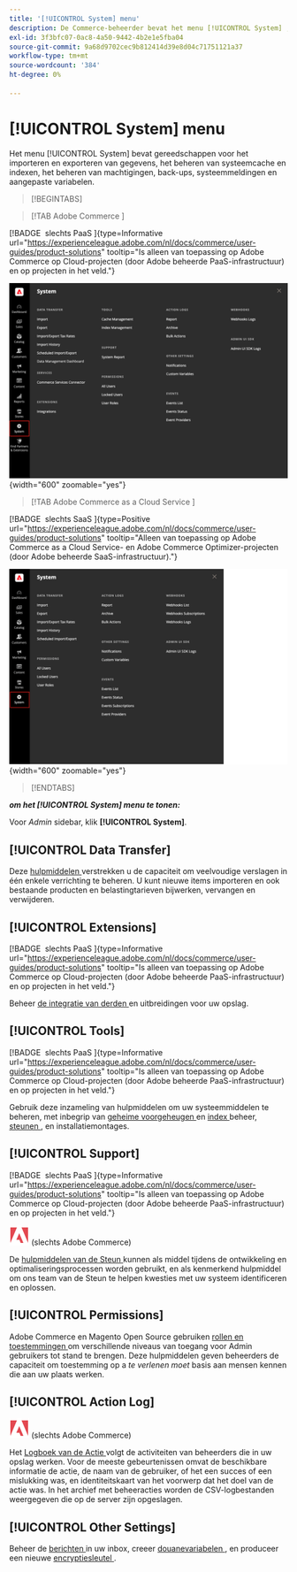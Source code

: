 ```yaml
---
title: '[!UICONTROL System] menu'
description: De Commerce-beheerder bevat het menu [!UICONTROL System] , dat toegang biedt tot gereedschappen voor het importeren en exporteren van gegevens, systeemcache- en indexbeheer, beheer van beheerdersrechten en -rechten, back-ups, systeemmeldingen en aangepaste variabelen.
exl-id: 3f3bfc07-0ac8-4a50-9442-4b2e1e5fba04
source-git-commit: 9a68d9702cec9b812414d39e8d04c71751121a37
workflow-type: tm+mt
source-wordcount: '384'
ht-degree: 0%

---
```


# [!UICONTROL System] menu

Het menu [!UICONTROL System] bevat gereedschappen voor het importeren en exporteren van gegevens, het beheren van systeemcache en indexen, het beheren van machtigingen, back-ups, systeemmeldingen en aangepaste variabelen.

>[!BEGINTABS]

>[!TAB  Adobe Commerce ]

[!BADGE &#x200B; slechts PaaS &#x200B;]{type=Informative url="https://experienceleague.adobe.com/nl/docs/commerce/user-guides/product-solutions" tooltip="Is alleen van toepassing op Adobe Commerce op Cloud-projecten (door Adobe beheerde PaaS-infrastructuur) en op projecten in het veld."}

![ het menu van het Systeem ](./assets/system-menu.png){width="600" zoomable="yes"}

>[!TAB  Adobe Commerce as a Cloud Service ]

[!BADGE &#x200B; slechts SaaS &#x200B;]{type=Positive url="https://experienceleague.adobe.com/nl/docs/commerce/user-guides/product-solutions" tooltip="Alleen van toepassing op Adobe Commerce as a Cloud Service- en Adobe Commerce Optimizer-projecten (door Adobe beheerde SaaS-infrastructuur)."}

![ het menu van het Systeem ](./assets/system-menu-accs.png){width="600" zoomable="yes"}

>[!ENDTABS]

**_om het [!UICONTROL System] menu te tonen:_**

Voor _Admin_ sidebar, klik **[!UICONTROL System]**.

## [!UICONTROL Data Transfer]

Deze [ hulpmiddelen ](data-transfer.md) verstrekken u de capaciteit om veelvoudige verslagen in één enkele verrichting te beheren. U kunt nieuwe items importeren en ook bestaande producten en belastingtarieven bijwerken, vervangen en verwijderen.

## [!UICONTROL Extensions]

[!BADGE &#x200B; slechts PaaS &#x200B;]{type=Informative url="https://experienceleague.adobe.com/nl/docs/commerce/user-guides/product-solutions" tooltip="Is alleen van toepassing op Adobe Commerce op Cloud-projecten (door Adobe beheerde PaaS-infrastructuur) en op projecten in het veld."}

Beheer [ de integratie van derden ](integrations.md) en uitbreidingen voor uw opslag.

## [!UICONTROL Tools]

[!BADGE &#x200B; slechts PaaS &#x200B;]{type=Informative url="https://experienceleague.adobe.com/nl/docs/commerce/user-guides/product-solutions" tooltip="Is alleen van toepassing op Adobe Commerce op Cloud-projecten (door Adobe beheerde PaaS-infrastructuur) en op projecten in het veld."}

Gebruik deze inzameling van hulpmiddelen om uw systeemmiddelen te beheren, met inbegrip van [ geheime voorgeheugen ](cache-management.md) en [ index ](index-management.md) beheer, [ steunen ](backups.md), en installatiemontages.

## [!UICONTROL Support]

[!BADGE &#x200B; slechts PaaS &#x200B;]{type=Informative url="https://experienceleague.adobe.com/nl/docs/commerce/user-guides/product-solutions" tooltip="Is alleen van toepassing op Adobe Commerce op Cloud-projecten (door Adobe beheerde PaaS-infrastructuur) en op projecten in het veld."}

![ Adobe Commerce ](../assets/adobe-logo.svg) (slechts Adobe Commerce)

De [ hulpmiddelen van de Steun ](support.md) kunnen als middel tijdens de ontwikkeling en optimaliseringsprocessen worden gebruikt, en als kenmerkend hulpmiddel om ons team van de Steun te helpen kwesties met uw systeem identificeren en oplossen.

## [!UICONTROL Permissions]

Adobe Commerce en Magento Open Source gebruiken [ rollen en toestemmingen ](permissions.md) om verschillende niveaus van toegang voor Admin gebruikers tot stand te brengen. Deze hulpmiddelen geven beheerders de capaciteit om toestemming op a _te verlenen moet_ basis aan mensen kennen die aan uw plaats werken.

## [!UICONTROL Action Log]

![ Adobe Commerce ](../assets/adobe-logo.svg) (slechts Adobe Commerce)

Het [ Logboek van de Actie ](action-log.md) volgt de activiteiten van beheerders die in uw opslag werken. Voor de meeste gebeurtenissen omvat de beschikbare informatie de actie, de naam van de gebruiker, of het een succes of een mislukking was, en identiteitskaart van het voorwerp dat het doel van de actie was. In het archief met beheeracties worden de CSV-logbestanden weergegeven die op de server zijn opgeslagen.

## [!UICONTROL Other Settings]

Beheer de [ berichten ](notifications.md) in uw inbox, creeer [ douanevariabelen ](variables-custom.md), en produceer een nieuwe [ encryptiesleutel ](encryption-key.md).
